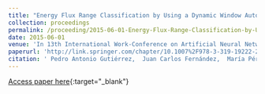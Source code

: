 ```yaml
---
title: "Energy Flux Range Classification by Using a Dynamic Window Autoregressive Model"
collection: proceedings
permalink: /proceeding/2015-06-01-Energy-Flux-Range-Classification-by-Using-a-Dynamic-Window-Autoregressive-Model
date: 2015-06-01
venue: 'In 13th International Work-Conference on Artificial Neural Networks (IWANN 2015)'
paperurl: 'http://link.springer.com/chapter/10.1007%2F978-3-319-19222-2_8'
citation: ' Pedro Antonio Gutiérrez,  Juan Carlos Fernández,  María Pérez-Ortiz,  Laura Cornejo-Bueno,  Enrique Alexandre-Cortizo,  Sancho Salcedo-Sanz,  César Hervás-Martínez, &quot;Energy Flux Range Classification by Using a Dynamic Window Autoregressive Model.&quot; In 13th International Work-Conference on Artificial Neural Networks (IWANN 2015), Lecture Notes in Computer Science (LNCS), Vol. 9095, 2015, Palma de Mallorca (Spain), pp.92-102.'
---
```

[Access paper here](http://link.springer.com/chapter/10.1007%2F978-3-319-19222-2_8){:target="_blank"}
